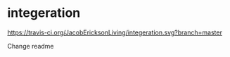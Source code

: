 # integeration
https://travis-ci.org/JacobEricksonLiving/integeration.svg?branch=master

Change readme
